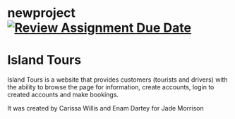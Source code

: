 # newproject[![Review Assignment Due Date](https://classroom.github.com/assets/deadline-readme-button-24ddc0f5d75046c5622901739e7c5dd533143b0c8e959d652212380cedb1ea36.svg)](https://classroom.github.com/a/-4BhD1fD)
# Island Tours 
Island Tours is a website that provides customers (tourists and drivers) with the ability to browse the page for information, create accounts, login to created accounts and make bookings. 

It was created by Carissa Willis and Enam Dartey for Jade Morrison



